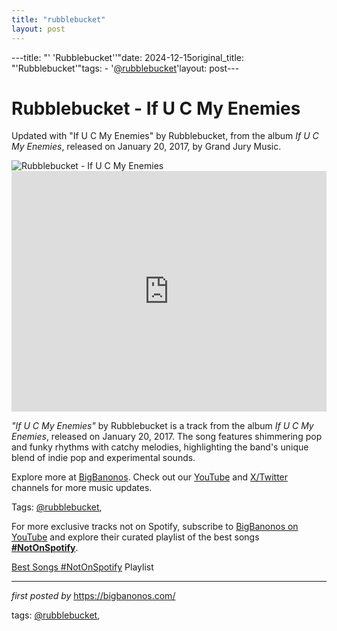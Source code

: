 ```yaml
---
title: "rubblebucket"
layout: post
---
```

---title: "' 'Rubblebucket''"date: 2024-12-15original_title: "'Rubblebucket'"tags:  - '[@rubblebucket](/tags/rubblebucket/)'layout: post---<!-- Title of the Post --><h1 >Rubblebucket - If U C My Enemies</h1> <!-- Introductory Text --><p >Updated with "If U C My Enemies" by Rubblebucket, from the album *If U C My Enemies*, released on January 20, 2017, by Grand Jury Music.</p> <!-- Featured Image --><div > <img src="https://i.scdn.co/image/ab67616d00001e029a9e5fd04334717929fd0e85" alt="Rubblebucket - If U C My Enemies" /></div> <!-- YouTube Video Embed --><div > <iframe width="100%" height="385" src="https://www.youtube.com/embed/Fbnb-HaJ25U" title="Rubblebucket - 'If U C My Enemies' (Official Music Video)" frameborder="0" allow="accelerometer; autoplay; clipboard-write; encrypted-media; gyroscope; picture-in-picture; web-share" referrerpolicy="strict-origin-when-cross-origin" allowfullscreen></iframe></div> <!-- Song Information --><div > <p><em>"If U C My Enemies"</em> by Rubblebucket is a track from the album *If U C My Enemies*, released on January 20, 2017. The song features shimmering pop and funky rhythms with catchy melodies, highlighting the band's unique blend of indie pop and experimental sounds.</p></div> <!-- Footer Links --><div > <p>Explore more at <a href="https://bigbanonos.com/" target="_blank">BigBanonos</a>. Check out our <a href="https://www.youtube.com/[@BigBanonos](/tags/BigBanonos/)" target="_blank">YouTube</a> and <a href="https://x.com/bigbanonos" target="_blank">X/Twitter</a> channels for more music updates.</p></div> <!-- Tags --><p >Tags: [@rubblebucket](/tags/rubblebucket/),</p><!--Subscribe and Playlist Links--><div>    <p>For more exclusive tracks not on Spotify, subscribe to <a href="https://www.youtube.com/[@BigBanonos](/tags/BigBanonos/)" target="_blank">BigBanonos on YouTube</a> and explore their curated playlist of the best songs <strong>[#NotOnSpotify](/tags/NotOnSpotify/)</strong>.</p>    <p><a href="https://www.youtube.com/playlist?list=PLtuNtuTatqI0kFahUCbtbfenC_ET5O_tr" target="_blank">Best Songs [#NotOnSpotify](/tags/NotOnSpotify/) Playlist<br /></a></p></div><hr /><p><em>first posted by</em> <a href="https://bigbanonos.com/" rel="noopener" target="_new">https://bigbanonos.com/</a></p><p>tags: [@rubblebucket](/tags/rubblebucket/),</p>